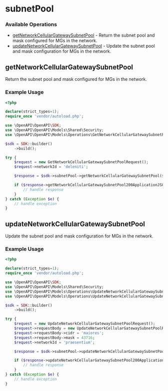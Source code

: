 # subnetPool

### Available Operations

* [getNetworkCellularGatewaySubnetPool](#getnetworkcellulargatewaysubnetpool) - Return the subnet pool and mask configured for MGs in the network.
* [updateNetworkCellularGatewaySubnetPool](#updatenetworkcellulargatewaysubnetpool) - Update the subnet pool and mask configuration for MGs in the network.

## getNetworkCellularGatewaySubnetPool

Return the subnet pool and mask configured for MGs in the network.

### Example Usage

```php
<?php

declare(strict_types=1);
require_once 'vendor/autoload.php';

use \OpenAPI\OpenAPI\SDK;
use \OpenAPI\OpenAPI\Models\Shared\Security;
use \OpenAPI\OpenAPI\Models\Operations\GetNetworkCellularGatewaySubnetPoolRequest;

$sdk = SDK::builder()
    ->build();

try {
    $request = new GetNetworkCellularGatewaySubnetPoolRequest();
    $request->networkId = 'deleniti';

    $response = $sdk->subnetPool->getNetworkCellularGatewaySubnetPool($request);

    if ($response->getNetworkCellularGatewaySubnetPool200ApplicationJSONObject !== null) {
        // handle response
    }
} catch (Exception $e) {
    // handle exception
}
```

## updateNetworkCellularGatewaySubnetPool

Update the subnet pool and mask configuration for MGs in the network.

### Example Usage

```php
<?php

declare(strict_types=1);
require_once 'vendor/autoload.php';

use \OpenAPI\OpenAPI\SDK;
use \OpenAPI\OpenAPI\Models\Shared\Security;
use \OpenAPI\OpenAPI\Models\Operations\UpdateNetworkCellularGatewaySubnetPoolRequest;
use \OpenAPI\OpenAPI\Models\Operations\UpdateNetworkCellularGatewaySubnetPoolRequestBody;

$sdk = SDK::builder()
    ->build();

try {
    $request = new UpdateNetworkCellularGatewaySubnetPoolRequest();
    $request->requestBody = new UpdateNetworkCellularGatewaySubnetPoolRequestBody();
    $request->requestBody->cidr = 'maiores';
    $request->requestBody->mask = 43716;
    $request->networkId = 'praesentium';

    $response = $sdk->subnetPool->updateNetworkCellularGatewaySubnetPool($request);

    if ($response->updateNetworkCellularGatewaySubnetPool200ApplicationJSONObject !== null) {
        // handle response
    }
} catch (Exception $e) {
    // handle exception
}
```
